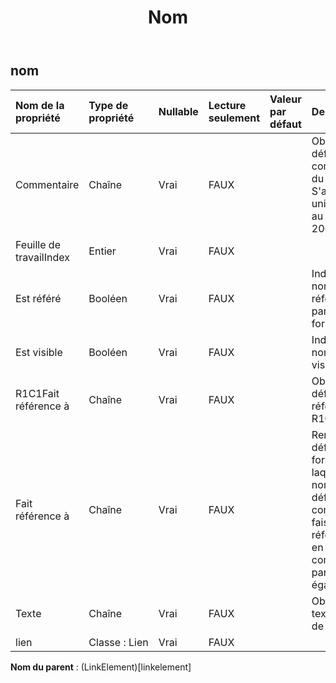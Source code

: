 ﻿---
title: Nom
second_title: Aspose.Cells Cloud Documen
type: docs
url: /fr/specification/model/name/
description: "Aspose.Cells Spécification du modèle cloud : Nom. Gérez sans effort Excel et d'autres feuilles de calcul avec des fonctionnalités telles que l'ouverture, la génération, l'édition, le fractionnement, la fusion, la comparaison et la conversion."
weight: 50
---
## **nom**

 

| Nom de la propriété| Type de propriété| Nullable| Lecture seulement| Valeur par défaut| Description|
|:- |:- |:- |:- |:- |:- |
| Commentaire| Chaîne| Vrai| FAUX|| Obtient et définit le commentaire du nom. S'applique uniquement au Excel 2007.|
| Feuille de travailIndex| Entier| Vrai| FAUX|||
| Est référé| Booléen| Vrai| FAUX|| Indique si ce nom est référencé par d'autres formules.|
| Est visible| Booléen| Vrai| FAUX|| Indique si le nom est visible.|
| R1C1Fait référence à| Chaîne| Vrai| FAUX|| Obtient ou définit une référence R1C1 du .|
| Fait référence à| Chaîne| Vrai| FAUX|| Renvoie ou définit la formule à laquelle le nom est défini comme faisant référence, en commençant par un signe égal.|
| Texte| Chaîne| Vrai| FAUX|| Obtient le texte du nom de l'objet.|
| lien| Classe : Lien| Vrai| FAUX|||

**Nom du parent** : (LinkElement)[linkelement]